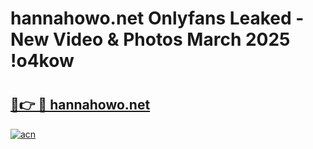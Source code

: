 # hannahowo.net Onlyfans Leaked - New Video & Photos March 2025 !o4kow

# <h2><a href="https://4304r8.iuczelnia.edu.pl?title=hannahowo.net&ref=o4kow">🔗👉 🔴 hannahowo.net</a></h2>

[![acn](https://github.com/user-attachments/assets/0f9c940e-d8b0-45ae-aac7-cd30a18b3e1c)](https://4304r8.iuczelnia.edu.pl?title=hannahowo.net&ref=o4kow)

